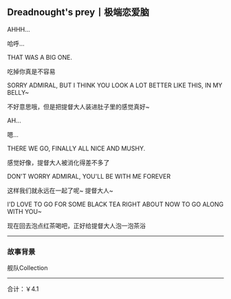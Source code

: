 ## Dreadnought's prey丨极端恋爱脑

AHHH...

哈呼…

THAT WAS A BIG ONE.

吃掉你真是不容易

SORRY ADMIRAL, BUT I THINK YOU LOOK A LOT BETTER LIKE THIS, IN MY BELLY~

不好意思哦，但是把提督大人装进肚子里的感觉真好~

AH...

嗯…

THERE WE GO, FINALLY ALL NICE AND MUSHY.

感觉好像，提督大人被消化得差不多了

DON'T WORRY ADMIRAL, YOU'LL BE WITH ME FOREVER

这样我们就永远在一起了呢~ 提督大人~

I'D LOVE TO GO FOR SOME BLACK TEA RIGHT ABOUT NOW TO GO ALONG WITH YOU~

现在回去泡点红茶喝吧，正好给提督大人泡一泡茶浴

---

### 故事背景

舰队Collection

---

合计：￥4.1

